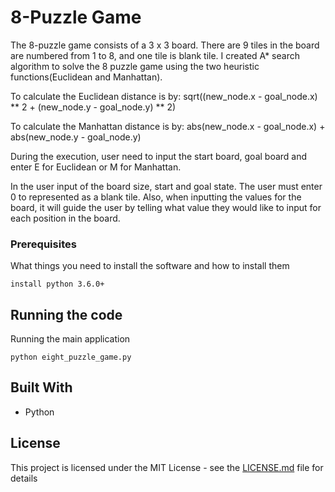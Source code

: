 # 8-Puzzle Game

The 8-puzzle game consists of a 3 x 3 board. There are 9 tiles in the
board are numbered from 1 to 8, and one tile is blank tile. I
created A* search algorithm to solve the 8 puzzle game using the
two heuristic functions(Euclidean and Manhattan).

To calculate the Euclidean distance is by:
sqrt((new_node.x - goal_node.x) ** 2 +
(new_node.y - goal_node.y) ** 2)

To calculate the Manhattan distance is by:
abs(new_node.x - goal_node.x) + abs(new_node.y - goal_node.y)

During the execution, user need to input the start board, goal board
and enter E for Euclidean or M for Manhattan.

In the user input of the board size, start and goal state. The user must enter
0 to represented as a blank tile. Also, when inputting the values for
the board, it will guide the user by telling what value they would like to input
for each position in the board.

### Prerequisites

What things you need to install the software and how to install
them

```
install python 3.6.0+
```

## Running the code

Running the main application
```
python eight_puzzle_game.py
```

## Built With
* Python

## License

This project is licensed under the MIT License - see the
[LICENSE.md](LICENSE.md) file for details
